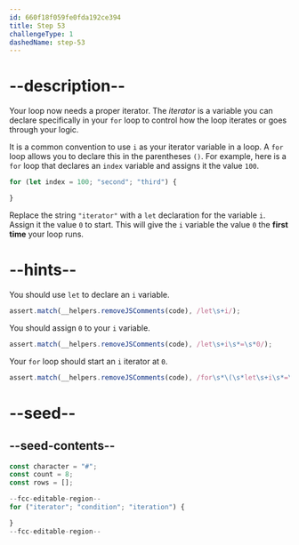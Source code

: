 ```yaml
---
id: 660f18f059fe0fda192ce394
title: Step 53
challengeType: 1
dashedName: step-53
---
```


# --description--

Your loop now needs a proper iterator. The <dfn>iterator</dfn> is a variable you can declare specifically in your `for` loop to control how the loop iterates or goes through your logic.

It is a common convention to use `i` as your iterator variable in a loop. A `for` loop allows you to declare this in the parentheses `()`. For example, here is a `for` loop that declares an `index` variable and assigns it the value `100`.

```js
for (let index = 100; "second"; "third") {

}
```

Replace the string `"iterator"` with a `let` declaration for the variable `i`. Assign it the value `0` to start. This will give the `i` variable the value `0` the **first time** your loop runs.

# --hints--

You should use `let` to declare an `i` variable.

```js
assert.match(__helpers.removeJSComments(code), /let\s+i/);
```

You should assign `0` to your `i` variable.

```js
assert.match(__helpers.removeJSComments(code), /let\s+i\s*=\s*0/);
```

Your `for` loop should start an `i` iterator at `0`.

```js
assert.match(__helpers.removeJSComments(code), /for\s*\(\s*let\s+i\s*=\s*0/);
```

# --seed--

## --seed-contents--

```js
const character = "#";
const count = 8;
const rows = [];

--fcc-editable-region--
for ("iterator"; "condition"; "iteration") {

}
--fcc-editable-region--
```
